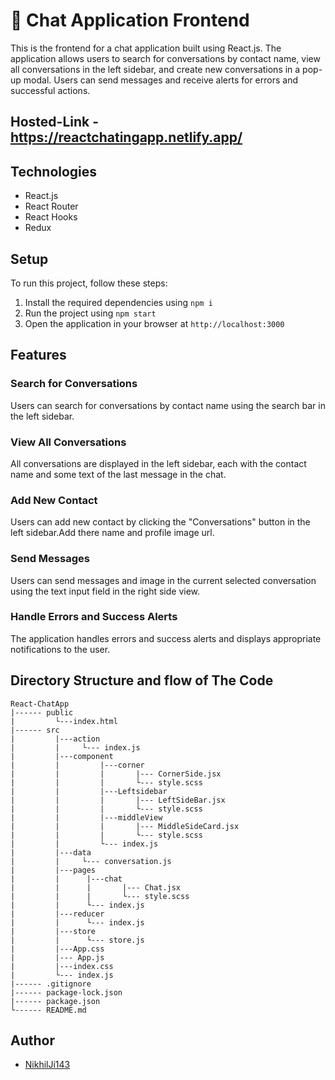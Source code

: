# 💬 Chat Application Frontend

This is the frontend for a chat application built using React.js. The application allows users to search for conversations by contact name, view all conversations in the left sidebar, and create new conversations in a pop-up modal. Users can send messages and receive alerts for errors and successful actions.

## Hosted-Link - https://reactchatingapp.netlify.app/

## Technologies

- React.js
- React Router
- React Hooks
- Redux

## Setup

To run this project, follow these steps:

1. Install the required dependencies using `npm i`
2. Run the project using `npm start`
3. Open the application in your browser at `http://localhost:3000`

## Features

### Search for Conversations

Users can search for conversations by contact name using the search bar in the left sidebar.

### View All Conversations

All conversations are displayed in the left sidebar, each with the contact name and some text of the last message in the chat.

### Add New Contact

Users can add new contact by clicking the "Conversations" button in the left sidebar.Add there name and profile image url.

### Send Messages

Users can send messages and image in the current selected conversation using the text input field in the right side view.

### Handle Errors and Success Alerts

The application handles errors and success alerts and displays appropriate notifications to the user.

## Directory Structure and flow of The Code

    React-ChatApp
    |------ public
    |         └---index.html
    |------ src
    |         |---action
    |         |     └--- index.js
    |         |---component
    |         |         |---corner
    |         |         |       |--- CornerSide.jsx
    |         |         |       └--- style.scss
    |         |         |---Leftsidebar
    |         |         |       |--- LeftSideBar.jsx
    |         |         |       └--- style.scss
    |         |         |---middleView
    |         |         |       |--- MiddleSideCard.jsx
    |         |         |       └--- style.scss 
    |         |         └--- index.js
    |         |---data
    |         |     └--- conversation.js
    |         |---pages
    |         |      |---chat
    |         |      |       |--- Chat.jsx
    |         |      |       └--- style.scss
    |         |      └--- index.js
    |         |---reducer
    |         |      └--- index.js
    |         |---store
    |         |      └--- store.js
    |         |---App.css
    |         |--- App.js
    |         |---index.css
    |         └--- index.js
    |------ .gitignore
    |------ package-lock.json
    |------ package.json
    └------ README.md


## Author

- [NikhilJi143](https://github.com/NikhilJi143)
